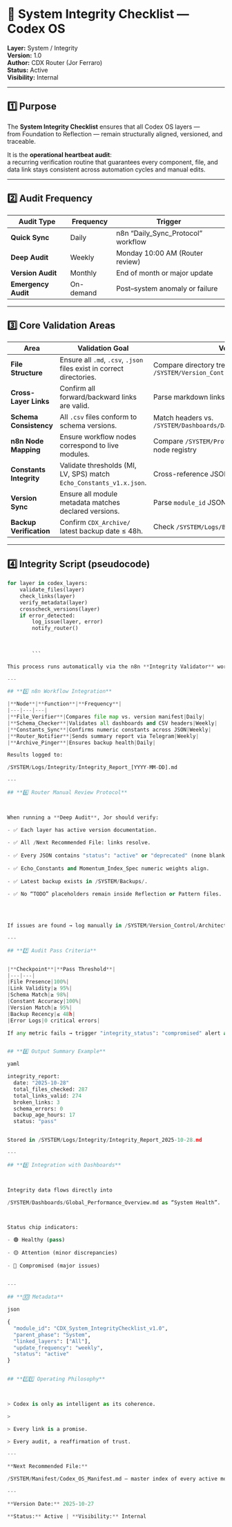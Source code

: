 # 🧱 System Integrity Checklist — Codex OS  
**Layer:** System / Integrity  
**Version:** 1.0  
**Author:** CDX Router (Jor Ferraro)  
**Status:** Active  
**Visibility:** Internal  

---

## 1️⃣ Purpose

The **System Integrity Checklist** ensures that all Codex OS layers —  
from Foundation to Reflection — remain structurally aligned, versioned, and traceable.

It is the **operational heartbeat audit**:  
a recurring verification routine that guarantees every component, file, and data link stays consistent across automation cycles and manual edits.

---

## 2️⃣ Audit Frequency

| Audit Type | Frequency | Trigger |
|-------------|------------|----------|
| **Quick Sync** | Daily | n8n “Daily_Sync_Protocol” workflow |
| **Deep Audit** | Weekly | Monday 10:00 AM (Router review) |
| **Version Audit** | Monthly | End of month or major update |
| **Emergency Audit** | On-demand | Post–system anomaly or failure |

---

## 3️⃣ Core Validation Areas

| Area | Validation Goal | Verification Method |
|-------|------------------|----------------------|
| **File Structure** | Ensure all `.md`, `.csv`, `.json` files exist in correct directories. | Compare directory tree vs. `/SYSTEM/Version_Control/Current_Version.md` |
| **Cross-Layer Links** | Confirm all forward/backward links are valid. | Parse markdown links + validate path existence |
| **Schema Consistency** | All `.csv` files conform to schema versions. | Match headers vs. `/SYSTEM/Dashboards/Data_Schema/Dashboard_Schema_v1.0.csv` |
| **n8n Node Mapping** | Ensure workflow nodes correspond to live modules. | Compare `/SYSTEM/Protocols/Sync_and_Route_Protocol.md` node registry |
| **Constants Integrity** | Validate thresholds (MI, LV, SPS) match `Echo_Constants_v1.x.json`. | Cross-reference JSON values |
| **Version Sync** | Ensure all module metadata matches declared versions. | Parse `module_id` JSON across layers |
| **Backup Verification** | Confirm `CDX_Archive/` latest backup date ≤ 48h. | Check `/SYSTEM/Logs/Backups/backup_log.json` |

---

## 4️⃣ Integrity Script (pseudocode)

```python
for layer in codex_layers:
    validate_files(layer)
    check_links(layer)
    verify_metadata(layer)
    crosscheck_versions(layer)
    if error_detected:
        log_issue(layer, error)
        notify_router()
        
        
        
        ```

This process runs automatically via the n8n **Integrity Validator** workflow.

---

## **5️⃣ n8n Workflow Integration**

|**Node**|**Function**|**Frequency**|
|---|---|---|
|**File_Verifier**|Compares file map vs. version manifest|Daily|
|**Schema_Checker**|Validates all dashboards and CSV headers|Weekly|
|**Constants_Sync**|Confirms numeric constants across JSON|Weekly|
|**Router_Notifier**|Sends summary report via Telegram|Weekly|
|**Archive_Pinger**|Ensures backup health|Daily|

Results logged to:

/SYSTEM/Logs/Integrity/Integrity_Report_[YYYY-MM-DD].md

---

## **6️⃣ Router Manual Review Protocol**

  

When running a **Deep Audit**, Jor should verify:

- ✅ Each layer has active version documentation.
    
- ✅ All /Next Recommended File: links resolve.
    
- ✅ Every JSON contains "status": "active" or "deprecated" (none blank).
    
- ✅ Echo_Constants and Momentum_Index_Spec numeric weights align.
    
- ✅ Latest backup exists in /SYSTEM/Backups/.
    
- ✅ No “TODO” placeholders remain inside Reflection or Pattern files.
    

  

If issues are found → log manually in /SYSTEM/Version_Control/Architecture_Progress_Report.md.

---

## **7️⃣ Audit Pass Criteria**


|**Checkpoint**|**Pass Threshold**|
|---|---|
|File Presence|100%|
|Link Validity|≥ 95%|
|Schema Match|≥ 98%|
|Constant Accuracy|100%|
|Version Match|≥ 95%|
|Backup Recency|≤ 48h|
|Error Logs|0 critical errors|

If any metric fails → trigger "integrity_status": "compromised" alert and hold all publishing automations.


## **8️⃣ Output Summary Example**

yaml

integrity_report:
  date: "2025-10-28"
  total_files_checked: 287
  total_links_valid: 274
  broken_links: 3
  schema_errors: 0
  backup_age_hours: 17
  status: "pass"


Stored in /SYSTEM/Logs/Integrity/Integrity_Report_2025-10-28.md

---

## **9️⃣ Integration with Dashboards**

  

Integrity data flows directly into

/SYSTEM/Dashboards/Global_Performance_Overview.md as “System Health”.

  

Status chip indicators:

- 🟢 Healthy (pass)
    
- 🟡 Attention (minor discrepancies)
    
- 🔴 Compromised (major issues)
    

---

## **🔟 Metadata**

json

{
  "module_id": "CDX_System_IntegrityChecklist_v1.0",
  "parent_phase": "System",
  "linked_layers": ["All"],
  "update_frequency": "weekly",
  "status": "active"
}


## **1️⃣1️⃣ Operating Philosophy**

  

> Codex is only as intelligent as its coherence.

>   

> Every link is a promise.

> Every audit, a reaffirmation of trust.

---

**Next Recommended File:**

/SYSTEM/Manifest/Codex_OS_Manifest.md — master index of every active module, version, and author signature.

---

**Version Date:** 2025-10-27

**Status:** Active | **Visibility:** Internal
